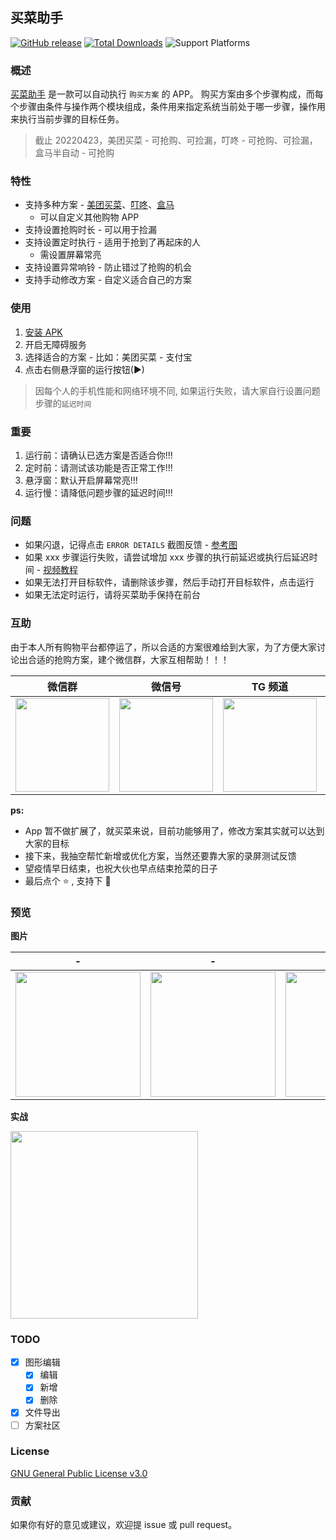 ## 买菜助手

[![GitHub release](https://img.shields.io/github/v/release/universeindream/MaiCaiAssistant.svg)](https://github.com/universeindream/MaiCaiAssistant/releases) [![Total Downloads](https://img.shields.io/github/downloads/universeindream/MaiCaiAssistant/total.svg)](https://github.com/universeindream/MaiCaiAssistant/releases/latest/download/app-release.apk) ![Support Platforms](https://img.shields.io/badge/platform-android-blue) 

### 概述

[买菜助手](https://github.com/universeindream/MaiCaiAssistant) 是一款可以自动执行 `购买方案` 的 APP。 购买方案由多个步骤构成，而每个步骤由条件与操作两个模块组成，条件用来指定系统当前处于哪一步骤，操作用来执行当前步骤的目标任务。

> 截止 20220423，美团买菜 - 可抢购、可捡漏，叮咚 - 可抢购、可捡漏，盒马半自动 - 可抢购

### 特性

- 支持多种方案 - [美团买菜](https://github.com/universeindream/MaiCaiAssistant/wiki/%E7%BE%8E%E5%9B%A2%E4%B9%B0%E8%8F%9C)、[叮咚](https://github.com/universeindream/MaiCaiAssistant/wiki/%E5%8F%AE%E5%92%9A%E4%B9%B0%E8%8F%9C)、[盒马](https://github.com/universeindream/MaiCaiAssistant/wiki/%E7%9B%92%E9%A9%AC) 
   - 可以自定义其他购物 APP 
- 支持设置抢购时长 - 可以用于捡漏
- 支持设置定时执行 - 适用于抢到了再起床的人
   - 需设置屏幕常亮
- 支持设置异常响铃 - 防止错过了抢购的机会
- 支持手动修改方案 - 自定义适合自己的方案

### 使用

1. [安装 APK](https://github.com/universeindream/MaiCaiAssistant/releases/latest/download/app-release.apk)
1. 开启无障碍服务
1. 选择适合的方案 - 比如：美团买菜 - 支付宝
1. 点击右侧悬浮窗的运行按钮(▶)

> 因每个人的手机性能和网络环境不同, 如果运行失败，请大家自行设置问题步骤的`延迟时间`

### 重要

1. 运行前：请确认已选方案是否适合你!!!
2. 定时前：请测试该功能是否正常工作!!!
3. 悬浮窗：默认开启屏幕常亮!!!
4. 运行慢：请降低问题步骤的延迟时间!!!

### 问题

- 如果闪退，记得点击 `ERROR DETAILS` 截图反馈 - [参考图](https://user-images.githubusercontent.com/20157750/163066496-df9dafe9-bbbb-4bfd-8acb-1f7254475147.jpg)
- 如果 xxx 步骤运行失败，请尝试增加 xxx 步骤的执行前延迟或执行后延迟时间 - [视频教程](https://user-images.githubusercontent.com/7286154/163680965-a64f13ea-9bd7-4033-9c2e-e8f69e288831.mp4)
- 如果无法打开目标软件，请删除该步骤，然后手动打开目标软件，点击运行
- 如果无法定时运行，请将买菜助手保持在前台

### 互助

由于本人所有购物平台都停运了，所以合适的方案很难给到大家，为了方便大家讨论出合适的抢购方案，建个微信群，大家互相帮助！！！ 

| 微信群 | 微信号 | TG 频道 | TG 群 |
| ------------- | ------------- | ------------- | ------------- |
| <img width="150" src="https://user-images.githubusercontent.com/7286154/164152609-4083e35f-8d8c-4a8a-b5d6-f226d6ab73e1.png"> | <img width="150" src="https://user-images.githubusercontent.com/7286154/164888899-16c76894-61c6-4e42-981b-48c0e16752a1.png"> | <img width="150" src="https://user-images.githubusercontent.com/7286154/163721131-3aa6da8d-44ab-48d3-98a5-3ccfc083fae0.png"> |     <img width="150" src="https://user-images.githubusercontent.com/7286154/163738276-3460fdd0-930b-493a-a899-d8aa8a4e03be.png">     |


**ps:**

- App 暂不做扩展了，就买菜来说，目前功能够用了，修改方案其实就可以达到大家的目标
- 接下来，我抽空帮忙新增或优化方案，当然还要靠大家的录屏测试反馈
- 望疫情早日结束，也祝大伙也早点结束抢菜的日子
- 最后点个 :star: , 支持下 :ghost:

### 预览

**图片**

| -  | - | - |
| ------------- | ------------- | ------------- |
| <img src="https://user-images.githubusercontent.com/7286154/164153230-6aa9a51f-924f-4b11-b1bc-84ce149fb8b1.png" width="200" >  | <img src="https://user-images.githubusercontent.com/7286154/163836887-54f8d547-8bc2-48b3-b929-a4781db31ce7.png" width="200" > | <img src="https://user-images.githubusercontent.com/7286154/163836949-e480da1c-0bbf-41c7-a6ad-02f5fa0fa7c2.png" width="200" > |

**实战**

<img src="https://user-images.githubusercontent.com/7286154/163914983-4d1e7b58-4abe-4d1f-aa9d-af9d38093f32.gif" width="300">

### TODO

- [x] 图形编辑
   - [x] 编辑
   - [x] 新增
   - [x] 删除
- [x] 文件导出
- [ ] 方案社区

### License

[GNU General Public License v3.0](https://github.com/universeindream/MaiCaiAssistant/blob/main/LICENSE)


### 贡献

如果你有好的意见或建议，欢迎提 issue 或 pull request。
